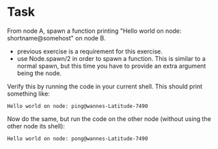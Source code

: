 # Task

From node A, spawn a function printing "Hello world on node: shortname@somehost" on node B.

* previous exercise is a requirement for this exercise.
* use Node.spawn/2 in order to spawn a function. This is similar to a normal spawn, but this time you have to provide an extra argument being the node.

Verify this by running the code in your current shell. This should print something like:

`Hello world on node: ping@wannes-Latitude-7490`

Now do the same, but run the code on the other node (without using the other node its shell):

`Hello world on node: pong@wannes-Latitude-7490`
